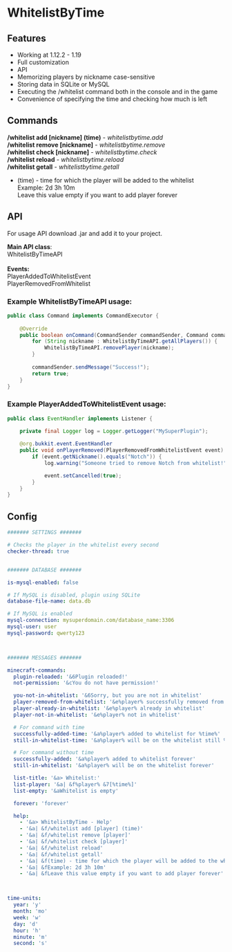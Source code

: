 # WhitelistByTime

## Features
- Working at 1.12.2 - 1.19
- Full customization
- API
- Memorizing players by nickname case-sensitive
- Storing data in SQLite or MySQL
- Executing the /whitelist command both in the console and in the game
- Convenience of specifying the time and checking how much is left

## Commands
**/whitelist add [nickname] (time)** - *whitelistbytime.add*\
**/whitelist remove [nickname]** - *whitelistbytime.remove*\
**/whitelist check [nickname]** - *whitelistbytime.check*\
**/whitelist reload** - *whitelistbytime.reload*\
**/whitelist getall** - *whitelistbytime.getall*
- (time) - time for which the player will be added to the whitelist\
 Example: 2d 3h 10m\
 Leave this value empty if you want to add player forever

## API

For usage API download .jar and add it to your project.

**Main API class**:\
WhitelistByTimeAPI\
\
**Events:**\
PlayerAddedToWhitelistEvent\
PlayerRemovedFromWhitelist

### Example WhitelistByTimeAPI usage:
```java
public class Command implements CommandExecutor {
    
    @Override
    public boolean onCommand(CommandSender commandSender, Command command, String s, String[] strings) {
        for (String nickname : WhitelistByTimeAPI.getAllPlayers()) {
            WhitelistByTimeAPI.removePlayer(nickname);
        }
        
        commandSender.sendMessage("Success!");
        return true;
    }
}
```

### Example PlayerAddedToWhitelistEvent usage:

```java
public class EventHandler implements Listener {
    
    private final Logger log = Logger.getLogger("MySuperPlugin");

    @org.bukkit.event.EventHandler
    public void onPlayerRemoved(PlayerRemovedFromWhitelistEvent event) {
        if (event.getNickname().equals("Notch")) {
            log.warning("Someone tried to remove Notch from whitelist!");

            event.setCancelled(true);
        }
    }
}
```

## Config
```yaml
####### SETTINGS #######

# Checks the player in the whitelist every second
checker-thread: true


####### DATABASE #######

is-mysql-enabled: false

# If MySQL is disabled, plugin using SQLite
database-file-name: data.db

# If MySQL is enabled
mysql-connection: mysuperdomain.com/database_name:3306
mysql-user: user
mysql-password: qwerty123



####### MESSAGES #######

minecraft-commands:
  plugin-reloaded: '&6Plugin reloaded!'
  not-permission: '&cYou do not have permission!'

  you-not-in-whitelist: '&6Sorry, but you are not in whitelist'
  player-removed-from-whitelist: '&e%player% successfully removed from whitelist'
  player-already-in-whitelist: '&e%player% already in whitelist'
  player-not-in-whitelist: '&e%player% not in whitelist'

  # For command with time
  successfully-added-time: '&a%player% added to whitelist for %time%'
  still-in-whitelist-time: '&a%player% will be on the whitelist still %time%'

  # For command without time
  successfully-added: '&a%player% added to whitelist forever'
  still-in-whitelist: '&a%player% will be on the whitelist forever'

  list-title: '&a> Whitelist:'
  list-player: '&a| &f%player% &7[%time%]'
  list-empty: '&aWhitelist is empty'

  forever: 'forever'

  help:
    - '&a> WhitelistByTime - Help'
    - '&a| &f/whitelist add [player] (time)'
    - '&a| &f/whitelist remove [player]'
    - '&a| &f/whitelist check [player]'
    - '&a| &f/whitelist reload'
    - '&a| &f/whitelist getall'
    - '&a| &f(time) - time for which the player will be added to the whitelist'
    - '&a| &fExample: 2d 3h 10m'
    - '&a| &fLeave this value empty if you want to add player forever'



time-units:
  year: 'y'
  month: 'mo'
  week: 'w'
  day: 'd'
  hour: 'h'
  minute: 'm'
  second: 's'
```
